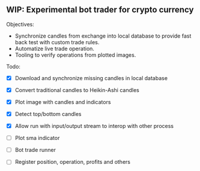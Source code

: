 ## WIP: Experimental bot trader for crypto currency

Objectives:
* Synchronize candles from exchange into local database to provide fast back test with custom trade rules.
* Automatize live trade operation.
* Tooling to verify operations from plotted images.

Todo:
- [x] Download and synchronize missing candles in local database
- [x] Convert traditional candles to Heikin-Ashi candles
- [x] Plot image with candles and indicators
- [x] Detect top/bottom candles
- [x] Allow run with input/output stream to interop with other process
- [ ] Plot sma indicator
- [ ] Bot trade runner
- [ ] Register position, operation, profits and others


